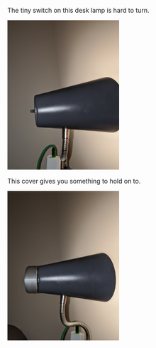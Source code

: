 The tiny switch on this desk lamp is hard to turn.

<img src="makes/1.jpg" width="50%">

This cover gives you something to hold on to.

<img src="makes/2.jpg" width="50%">
